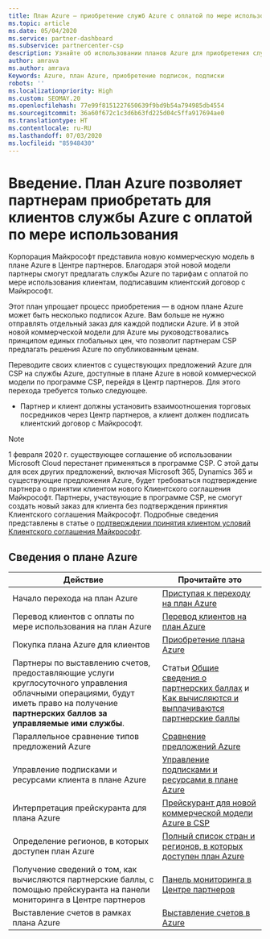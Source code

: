 ```yaml
---
title: План Azure — приобретение служб Azure с оплатой по мере использования
ms.topic: article
ms.date: 05/04/2020
ms.service: partner-dashboard
ms.subservice: partnercenter-csp
description: Узнайте об использовании планов Azure для приобретения служб Azure с оплатой по мере использования для клиентов. Узнайте также о новых требованиях к безопасности.
author: amrava
ms.author: amrava
Keywords: Azure, план Azure, приобретение подписок, подписки
robots: ''
ms.localizationpriority: High
ms.custom: SEOMAY.20
ms.openlocfilehash: 77e99f8151227650639f9bd9b54a794985db4554
ms.sourcegitcommit: 36a60f672c1c3d6b63fd225d04c5ffa917694ae0
ms.translationtype: HT
ms.contentlocale: ru-RU
ms.lasthandoff: 07/03/2020
ms.locfileid: "85948430"
---
```

# <a name="introduction-azure-plan-lets-partners-buy-azure-at-pay-as-you-go-rates-for-customers"></a>Введение. План Azure позволяет партнерам приобретать для клиентов службы Azure с оплатой по мере использования

Корпорация Майкрософт представила новую коммерческую модель в плане Azure в Центре партнеров.  Благодаря этой новой модели партнеры смогут предлагать службы Azure по тарифам с оплатой по мере использования клиентам, подписавшим клиентский договор с Майкрософт.

Этот план упрощает процесс приобретения — в одном плане Azure может быть несколько подписок Azure. Вам больше не нужно отправлять отдельный заказ для каждой подписки Azure. И в этой новой коммерческой модели для Azure мы руководствовались принципом единых глобальных цен, что позволит партнерам CSP предлагать решения Azure по опубликованным ценам.

Переводите своих клиентов с существующих предложений Azure для CSP на службы Azure, доступные в плане Azure в новой коммерческой модели по программе CSP, перейдя в Центр партнеров. Для этого перехода требуется только следующее.

- Партнер и клиент должны установить взаимоотношения торговых посредников через Центр партнеров, а клиент должен подписать клиентский договор с Майкрософт.

>[!Note]
>1 февраля 2020 г. существующее соглашение об использовании Microsoft Cloud перестанет применяться в программе CSP. С этой даты для всех других предложений, включая Microsoft 365, Dynamics 365 и существующие предложения Azure, будет требоваться подтверждение партнера о принятии клиентом нового Клиентского соглашения Майкрософт. Партнеры, участвующие в программе CSP, не смогут создать новый заказ для клиента без подтверждения принятия Клиентского соглашения Майкрософт. Подробные сведения представлены в статье о [подтверждении принятия клиентом условий Клиентского соглашения Майкрософт](confirm-customer-agreement.md).


## <a name="learn-about-the-azure-plan"></a>Сведения о плане Azure

|**Действие**   |**Прочитайте это**   |
|------------------|---------------------|
|Начало перехода на план Azure|[Приступая к переходу на план Azure](azure-plan-get-started.md)
|Перевод клиентов с оплаты по мере использования на план Azure|[Перевод клиентов на план Azure](azure-plan-transition.md)|
|Покупка плана Azure для клиентов|[Приобретение плана Azure](purchase-azure-plan.md)|
|Партнеры по выставлению счетов, предоставляющие услуги круглосуточного управления облачными операциями, будут иметь право на получение **партнерских баллов за управляемые ими службы**.|Статьи [Общие сведения о партнерских баллах](partner-earned-credit.md) и [Как вычисляются и выплачиваются партнерские баллы](partner-earned-credit-explanation.md)|
|Параллельное сравнение типов предложений Azure|[Сравнение предложений Azure](compare-azure-offers.md)|
|Управление подписками и ресурсами клиента в плане Azure|[Управление подписками и ресурсами в плане Azure](azure-plan-manage.md)|
|Интерпретация прейскуранта для плана Azure   |[Прейскурант для новой коммерческой модели Azure в CSP](azure-plan-price-list.md)|
|Определение регионов, в которых доступен план Azure|[Полный список стран и регионов, в которых доступен план Azure](https://query.prod.cms.rt.microsoft.com/cms/api/am/binary/RE3QN0x)
|Получение сведений о том, как вычисляются партнерские баллы, с помощью прейскуранта на панели мониторинга в Центре партнеров|[Панель мониторинга в Центре партнеров](https://partner.microsoft.com/en-us/dashboard/home)|
|Выставление счетов в рамках плана Azure|[Выставление счетов в Azure](azure-plan-billing.md)| 




